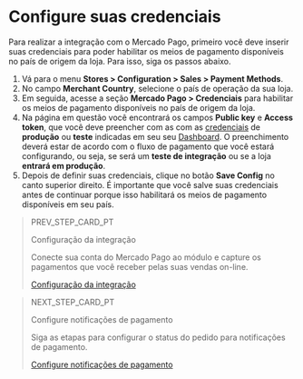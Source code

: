 # Configure suas credenciais
 
Para realizar a integração com o Mercado Pago, primeiro você deve inserir suas credenciais para poder habilitar os meios de pagamento disponíveis no país de origem da loja. Para isso, siga os passos abaixo.

1. Vá para o menu **Stores > Configuration > Sales > Payment Methods**.
2. No campo **Merchant Country**, selecione o país de operação da sua loja.
2. Em seguida, acesse a seção **Mercado Pago > Credenciais** para habilitar os meios de pagamento disponíveis no país de origem da loja.
3. Na página em questão você encontrará os campos **Public key** e **Access token**, que você deve preencher com as com as [credenciais](/developers/pt/guides/additional-content/credentials/credentials) de **produção** ou **teste** indicadas em seu seu [Dashboard](/developers/pt/guides/additional-content/dashboard/introduction). O preenchimento deverá estar de acordo com o fluxo de pagamento que você estará configurando, ou seja, se será um **teste de integração** ou se a loja **entrará em produção**.
3. Depois de definir suas credenciais, clique no botão **Save Config** no canto superior direito. É importante que você salve suas credenciais antes de continuar porque isso habilitará os meios de pagamento disponíveis em seu país.

> PREV_STEP_CARD_PT
>
> Configuração da integração
>
> Conecte sua conta do Mercado Pago ao módulo e capture os pagamentos que você receber pelas suas vendas on-line.
>
> [Configuração da integração](/developers/pt/docs/magento-two/integration-configuration)

> NEXT_STEP_CARD_PT
>
> Configure notificações de pagamento
>
> Siga as etapas para configurar o status do pedido para notificações de pagamento.
>
> [Configure notificações de pagamento](/developers/pt/docs/magento-two/integration-configuration/notifications)